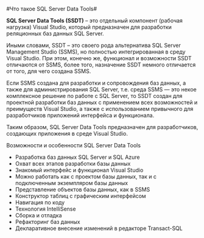 #Что такое SQL Server Data Tools#

**SQL Server Data Tools (SSDT)** – это отдельный компонент (рабочая нагрузка) Visual Studio, который предназначен для разработки реляционных баз данных SQL Server.

Иными словами, SSDT – это своего рода альтернатива SQL Server Management Studio (SSMS), но полностью интегрированная в среду Visual Studio. При этом, конечно же, функционал и возможности SSDT отличаются от SSMS, более того, назначение SSDT немного отличается от того, для чего создана SSMS.

Если SSMS создана для разработки и сопровождения баз данных, а также для администрирования SQL Server, т.е. среда SSMS — это некое комплексное решение по работе с SQL Server, то SSDT создан для проектной разработки баз данных с применением всех возможностей и преимуществ Visual Studio, а также с использованием привычного для разработчиков приложений интерфейса и функционала.

Таким образом, SQL Server Data Tools предназначен для разработчиков, создающих приложения в среде Visual Studio.

Возможности и особенности SQL Server Data Tools
- Разработка баз данных SQL Server и SQL Azure
- Охват всех этапов разработки базы данных
- Знакомый интерфейс и функционал Visual Studio
- Можно работать как с проектом базы данных, так и с подключенным экземпляром базы данных
- Представление объектов базы данных, как в SSMS
- Конструктор таблиц с графическим интерфейсом
- Навигация по коду
- Технология IntelliSense
- Сборка и отладка
- Рефакторинг баз данных
- Декларативное внесение изменений в редакторе Transact-SQL